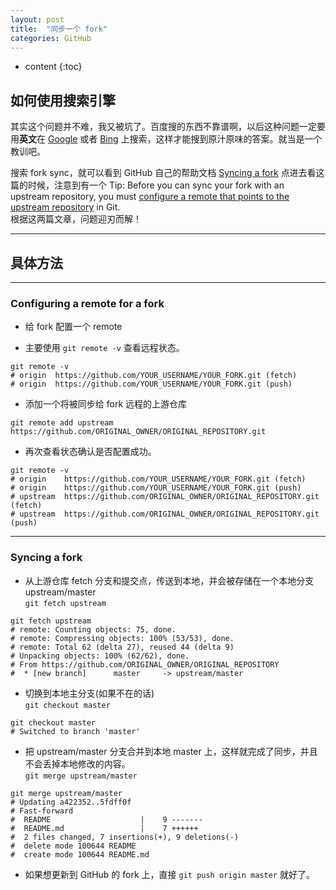 ```yaml
---
layout: post
title:  "同步一个 fork"
categories: GitHub
---
```


* content
{:toc}


## 如何使用搜索引擎

其实这个问题并不难，我又被坑了。百度搜的东西不靠谱啊，以后这种问题一定要用**英文**在 [Google](http://www.google.com) 或者 [Bing](http://cn.bing.com/) 上搜索，这样才能搜到原汁原味的答案。就当是一个教训吧。   

搜索 fork sync，就可以看到 GitHub 自己的帮助文档 [Syncing a fork](https://help.github.com/articles/syncing-a-fork/) 点进去看这篇的时候，注意到有一个 Tip: Before you can sync your fork with an upstream repository, you must [configure a remote that points to the upstream repository](https://help.github.com/articles/configuring-a-remote-for-a-fork/) in Git.    
根据这两篇文章，问题迎刃而解！   

---

## 具体方法

---

### Configuring a remote for a fork

* 给 fork 配置一个 remote   

* 主要使用 `git remote -v` 查看远程状态。   


<pre><code>git remote -v
# origin  https://github.com/YOUR_USERNAME/YOUR_FORK.git (fetch)
# origin  https://github.com/YOUR_USERNAME/YOUR_FORK.git (push)
</code></pre>

* 添加一个将被同步给 fork 远程的上游仓库      


<pre><code>git remote add upstream https://github.com/ORIGINAL_OWNER/ORIGINAL_REPOSITORY.git
</code></pre>


* 再次查看状态确认是否配置成功。   

<pre><code>git remote -v
# origin    https://github.com/YOUR_USERNAME/YOUR_FORK.git (fetch)
# origin    https://github.com/YOUR_USERNAME/YOUR_FORK.git (push)
# upstream  https://github.com/ORIGINAL_OWNER/ORIGINAL_REPOSITORY.git (fetch)
# upstream  https://github.com/ORIGINAL_OWNER/ORIGINAL_REPOSITORY.git (push)
</code></pre>

---

### Syncing a fork

* 从上游仓库 fetch 分支和提交点，传送到本地，并会被存储在一个本地分支 upstream/master   
`git fetch upstream`    

<pre><code>git fetch upstream
# remote: Counting objects: 75, done.
# remote: Compressing objects: 100% (53/53), done.
# remote: Total 62 (delta 27), reused 44 (delta 9)
# Unpacking objects: 100% (62/62), done.
# From https://github.com/ORIGINAL_OWNER/ORIGINAL_REPOSITORY
#  * [new branch]      master     -> upstream/master
</code></pre>

* 切换到本地主分支(如果不在的话)    
`git checkout master`    

<pre><code>git checkout master
# Switched to branch 'master'
</code></pre>

* 把 upstream/master 分支合并到本地 master 上，这样就完成了同步，并且不会丢掉本地修改的内容。    
`git merge upstream/master`      

<pre><code>git merge upstream/master
# Updating a422352..5fdff0f
# Fast-forward
#  README                    |    9 -------
#  README.md                 |    7 ++++++
#  2 files changed, 7 insertions(+), 9 deletions(-)
#  delete mode 100644 README
#  create mode 100644 README.md
</code></pre>

* 如果想更新到 GitHub 的 fork 上，直接 `git push origin master` 就好了。